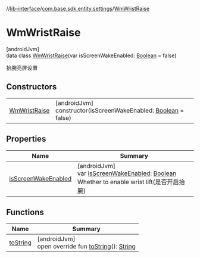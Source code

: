 //[lib-interface](../../../index.md)/[com.base.sdk.entity.settings](../index.md)/[WmWristRaise](index.md)

# WmWristRaise

[androidJvm]\
data class [WmWristRaise](index.md)(var isScreenWakeEnabled: [Boolean](https://kotlinlang.org/api/latest/jvm/stdlib/kotlin/-boolean/index.html) = false)

抬腕亮屏设置

## Constructors

| | |
|---|---|
| [WmWristRaise](-wm-wrist-raise.md) | [androidJvm]<br>constructor(isScreenWakeEnabled: [Boolean](https://kotlinlang.org/api/latest/jvm/stdlib/kotlin/-boolean/index.html) = false) |

## Properties

| Name | Summary |
|---|---|
| [isScreenWakeEnabled](is-screen-wake-enabled.md) | [androidJvm]<br>var [isScreenWakeEnabled](is-screen-wake-enabled.md): [Boolean](https://kotlinlang.org/api/latest/jvm/stdlib/kotlin/-boolean/index.html)<br>Whether to enable wrist lift(是否开启抬腕) |

## Functions

| Name | Summary |
|---|---|
| [toString](to-string.md) | [androidJvm]<br>open override fun [toString](to-string.md)(): [String](https://kotlinlang.org/api/latest/jvm/stdlib/kotlin/-string/index.html) |
